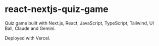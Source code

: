 # react-nextjs-quiz-game

Quiz game built with Next.js, React, JavaScript, TypeScript, Tailwind, UI Ball, Claude and Gemini.

Deployed with Vercel.
